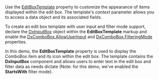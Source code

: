 Use the [EditBoxTemplate](https://docs.devexpress.com/Blazor/DevExpress.Blazor.DxComboBox-2.EditBoxTemplate) property to customize the appearance of items displayed within the edit box. The template's *context* parameter allows you to access a data object and its associated fields.

To create an edit box template with user input and filter mode support, declare the [DxInputBox](https://docs.devexpress.com/Blazor/DevExpress.Blazor.DxInputBox) object within the **EditBoxTemplate** markup and enable the [DxComboBox.AllowUserInput](https://docs.devexpress.com/Blazor/DevExpress.Blazor.DxComboBox-2.AllowUserInput) and [DxComboBox.FilteringMode](https://docs.devexpress.com/Blazor/DevExpress.Blazor.DxComboBox-2.FilteringMode) properties.

In this demo, the **EditBoxTemplate** property is used to display the ComboBox item and its icon within the edit box. The template contains the **DxInputBox** component and allows users to enter text in the edit box and filter data as needs dictate (Note: for this demo, we've enabled the **StartsWith** filter mode).